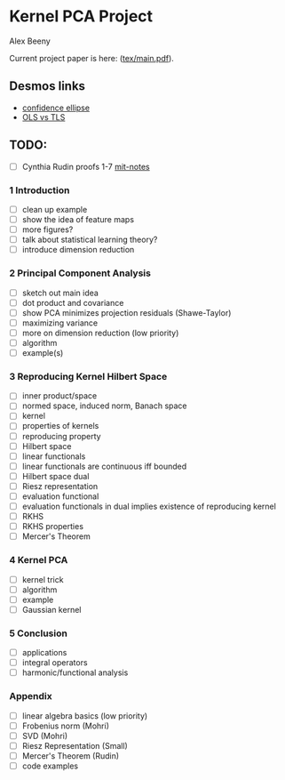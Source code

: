 # Kernel PCA Project

Alex Beeny

Current project paper is here: ([tex/main.pdf](tex/main.pdf)).

## Desmos links
- [confidence ellipse](https://www.desmos.com/calculator/qcwpzyp9np)
- [OLS vs TLS](https://www.desmos.com/calculator/apqmlrjee9)

## TODO:

- [ ] Cynthia Rudin proofs 1-7 [mit-notes](https://ocw.mit.edu/courses/15-097-prediction-machine-learning-and-statistics-spring-2012/c80897854282a1fb65c3c99488f6ae50_MIT15_097S12_lec13.pdf#page=18)

### 1 Introduction
- [ ] clean up example
- [ ] show the idea of feature maps
- [ ] more figures?
- [ ] talk about statistical learning theory?
- [ ] introduce dimension reduction

### 2 Principal Component Analysis
- [ ] sketch out main idea
- [ ] dot product and covariance
- [ ] show PCA minimizes projection residuals (Shawe-Taylor)
- [ ] maximizing variance
- [ ] more on dimension reduction (low priority)
- [ ] algorithm
- [ ] example(s)

### 3 Reproducing Kernel Hilbert Space
- [ ] inner product/space
- [ ] normed space, induced norm, Banach space
- [ ] kernel
- [ ] properties of kernels
- [ ] reproducing property
- [ ] Hilbert space
- [ ] linear functionals
- [ ] linear functionals are continuous iff bounded
- [ ] Hilbert space dual
- [ ] Riesz representation
- [ ] evaluation functional
- [ ] evaluation functionals in dual implies existence of reproducing kernel
- [ ] RKHS
- [ ] RKHS properties
- [ ] Mercer's Theorem

### 4 Kernel PCA
- [ ] kernel trick
- [ ] algorithm
- [ ] example
- [ ] Gaussian kernel

### 5 Conclusion
- [ ] applications
- [ ] integral operators
- [ ] harmonic/functional analysis

### Appendix
- [ ] linear algebra basics (low priority)
- [ ] Frobenius norm (Mohri)
- [ ] SVD (Mohri)
- [ ] Riesz Representation (Small)
- [ ] Mercer's Theorem (Rudin)
- [ ] code examples